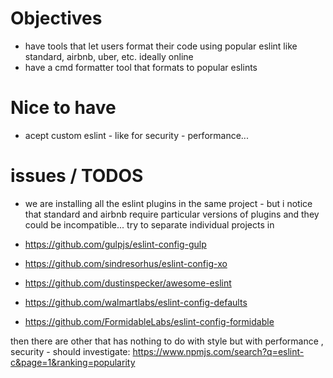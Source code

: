 # Objectives

 * have tools that let users format their code using popular eslint like standard, airbnb, uber, etc. ideally online
 * have a cmd formatter tool that formats to popular eslints

# Nice to have

 * acept custom eslint - like for security - performance... 

# issues / TODOS

 * we are installing all the eslint plugins in the same project - but i notice that standard and airbnb require particular versions of plugins and they could be incompatible... try to separate individual projects in

  * https://github.com/gulpjs/eslint-config-gulp
  * https://github.com/sindresorhus/eslint-config-xo
  * https://github.com/dustinspecker/awesome-eslint
  * https://github.com/walmartlabs/eslint-config-defaults
  * https://github.com/FormidableLabs/eslint-config-formidable


  then there are other that has nothing to do with style but with performance , security - should investigate: 
  https://www.npmjs.com/search?q=eslint-c&page=1&ranking=popularity